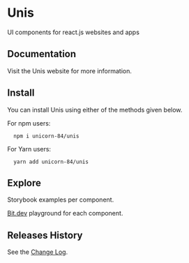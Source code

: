 # Unis

UI components for react.js websites and apps

## Documentation

Visit the Unis website for more information.

## Install

You can install Unis using either of the methods given below.

For npm users:

```shell
  npm i unicorn-84/unis
```

For Yarn users:

```shell
  yarn add unicorn-84/unis
```

## Explore

Storybook examples per component.

[Bit.dev](https://bit.dev/unicorn-84/unis) playground for each component.

## Releases History

See the [Change Log](https://github.com/unicorn-84/unis/wiki/Change-Log).